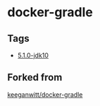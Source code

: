 # docker-gradle

## Tags

* [5.1.0-jdk10](https://github.com/b1zzu/docker-gradle/blob/master/jdk10/Dockerfile)

## Forked from

[keeganwitt/docker-gradle](https://github.com/keeganwitt/docker-gradle/) 

